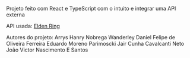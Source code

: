 Projeto feito com React e TypeScript com o intuito e integrar uma API externa

API usada: [Elden Ring](https://docs.eldenring.fanapis.com)

Autores do projeto:
  Arrys Hanry Nobrega Wanderley
  Daniel Felipe de Oliveira Ferreira
  Eduardo Moreno Parimoscki
  Jair Cunha Cavalcanti Neto
  João Victor Nascimento E Santos
